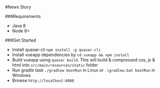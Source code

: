 #News Story

###Requirements
- Java 8
- Node 8+

###Get Started
- Install quasar-cli `npm install -g quasar-cli`
- Install vueapp dependencies by `cd vueapp && npm install`
- Build vueapp using `quasar build`. This will build & compressed css, js & html into `src/main/resources/static` folder
- Run gradle task `./gradlew bootRun` in Linux or `.\gradlew.bat bootRun` in Windows
- Browse `http://localhost:8080`